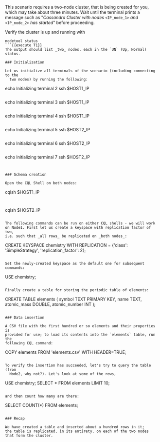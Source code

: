This scenario requires a two-node cluster, that is being created for you, which
may take about three minutes.
Wait until the terminal prints a message such as "_Cassandra Cluster with nodes_
`<IP_node_1>` _and_ `<IP_node_2>` _has started_" before proceeding.

Verify the cluster is up and running with
```
nodetool status
```{{execute T1}}
The output should list _two_ nodes, each in the `UN` (Up, Normal) status.

### Initialization

Let us initialize all terminals of the scenario (including connecting to the
  two nodes) by running the following:
```
echo Initializing terminal 2
ssh $HOST1_IP
```{{execute T2}}

```
echo Initializing terminal 3
ssh $HOST1_IP
```{{execute T3}}

```
echo Initializing terminal 4
ssh $HOST1_IP
```{{execute T4}}

```
echo Initializing terminal 5
ssh $HOST2_IP
```{{execute T5}}

```
echo Initializing terminal 6
ssh $HOST2_IP
```{{execute T6}}

```
echo Initializing terminal 7
ssh $HOST2_IP
```{{execute T7}}


### Schema creation

Open the CQL Shell on both nodes:

```
cqlsh $HOST1_IP
```{{execute T4}}


```
cqlsh $HOST2_IP
```{{execute T7}}

The following commands can be run on either CQL shells - we will work
on Node1. First let us create a keyspace with replication factor of two,
i.e. such that _all rows_ be replicated on _both nodes_:
```
CREATE KEYSPACE chemistry WITH REPLICATION = {'class': 'SimpleStrategy', 'replication_factor': 2};
```{{execute T4}}

Set the newly-created keyspace as the default one for subsequent commands:
```
USE chemistry;
```{{execute T4}}

Finally create a table for storing the periodic table of elements:
```
CREATE TABLE elements (
    symbol TEXT PRIMARY KEY,
    name TEXT,
    atomic_mass DOUBLE,
    atomic_number INT
);
```{{execute T4}}

### Data insertion

A CSV file with the first hundred or so elements and their properties is
provided for use; to load its contents into the `elements` table, run the
following CQL command:
```
COPY elements FROM 'elements.csv' WITH HEADER=TRUE;
```{{execute T4}}

To verify the insertion has succeeded, let's try to query the table (from
  Node2, why not?). Let's look at some of the rows,
```
USE chemistry;
SELECT * FROM elements LIMIT 10;
```{{execute T7}}

and then count how many are there:

```
SELECT COUNT(*) FROM elements;
```{{execute T7}}

### Recap

We have created a table and inserted about a hundred rows in it;
the table is replicated, in its entirety, on each of the two nodes
that form the cluster.

